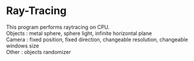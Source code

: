 # Ray-Tracing
This program performs raytracing on CPU.\
Objects : metal sphere, sphere light, infinite horizontal plane\
Camera : fixed position, fixed direction, changeable resolution, changeable windows size\
Other : objects randomizer